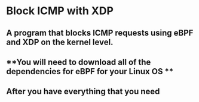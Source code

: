 # Block ICMP with XDP
## A program that blocks ICMP requests using eBPF and XDP on the kernel level.


## **You will need to download all of the dependencies for eBPF for your Linux OS **

## After you have everything that you need

